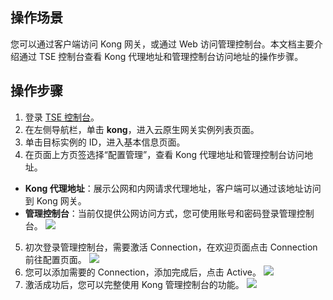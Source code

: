 ## 操作场景

您可以通过客户端访问 Kong 网关，或通过 Web 访问管理控制台。本文档主要介绍通过 TSE 控制台查看 Kong 代理地址和管理控制台访问地址的操作步骤。

## 操作步骤

1. 登录 [TSE 控制台](https://console.cloud.tencent.com/tse)。
2. 在左侧导航栏，单击 **kong**，进入云原生网关实例列表页面。
3. 单击目标实例的 ID，进入基本信息页面。
4. 在页面上方页签选择“配置管理”，查看 Kong 代理地址和管理控制台访问地址。
 - **Kong 代理地址**：展示公网和内网请求代理地址，客户端可以通过该地址访问到 Kong 网关。
 - **管理控制台**：当前仅提供公网访问方式，您可使用账号和密码登录管理控制台。
![](https://qcloudimg.tencent-cloud.cn/raw/b9e82efc3bbc095df057041b1c019f06.png)
5. 初次登录管理控制台，需要激活 Connection，在欢迎页面点击 Connection 前往配置页面。
![](https://qcloudimg.tencent-cloud.cn/raw/f03d4d2b9cb2816fca8b4245e32dcdf5.png)
6. 您可以添加需要的 Connection，添加完成后，点击 Active。
![](https://qcloudimg.tencent-cloud.cn/raw/b2b0dd2011031cccd788f9e39b60a7d2.jpg)
7. 激活成功后，您可以完整使用 Kong 管理控制台的功能。
![](https://qcloudimg.tencent-cloud.cn/raw/f9cb3d8da81fb4ffdc22d59f6157a99f.jpg)
